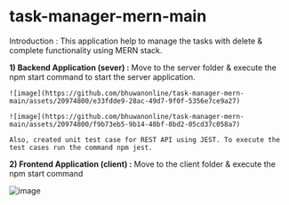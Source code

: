 # task-manager-mern-main

Introduction :
This application help to manage the tasks with delete & complete functionality using MERN stack.

**1) Backend Application (sever) :**
    Move to the server folder & execute the npm start command to start the server application.

    ![image](https://github.com/bhuwanonline/task-manager-mern-main/assets/20974800/e33fdde9-28ac-49d7-9f0f-5356e7ce9a27)

    ![image](https://github.com/bhuwanonline/task-manager-mern-main/assets/20974800/f9b73eb5-9b14-48bf-8bd2-05cd37c058a7)

    Also, created unit test case for REST API using JEST. To execute the test cases run the command npm jest.

   
**2) Frontend Application (client) :**
   Move to the client folder & execute the npm start command

   ![image](https://github.com/bhuwanonline/task-manager-mern-main/assets/20974800/bdf9bae4-f8d8-4a52-bb29-3c7053061a24)
   
